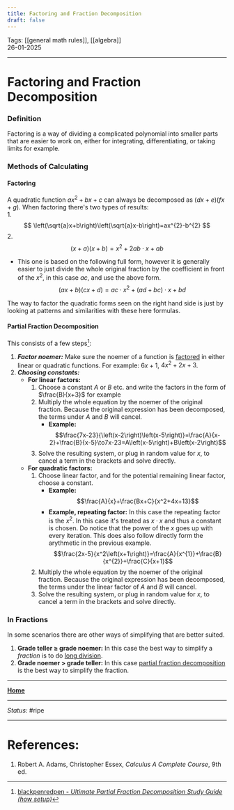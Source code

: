 ```yaml
---
title: Factoring and Fraction Decomposition
draft: false
---
```

Tags: [[general math rules]], [[algebra]] <br>26-01-2025

---
# Factoring and Fraction Decomposition
### Definition
Factoring is a way of dividing a complicated polynomial into smaller parts that are easier to work on, either for integrating, differentiating, or taking limits for example.


### Methods of Calculating

#### Factoring
A quadratic function $ax^{2}+bx+c$ can always be decomposed as $\left(dx+e\right)\left(fx+g\right)$. 
When factoring there's two types of results:<br>
1. 
$$
\left(\sqrt{a}x+b\right)\left(\sqrt{a}x-b\right)=ax^{2}-b^{2}
$$
2. 
$$
\left(x+a\right)\left(x+b\right)=x^{2}+2ab\cdot x+ab
$$

- This one is based on the following full form, however it is generally easier to just divide the whole original fraction by the coefficient in front of the $x^2$, in this case $ac$, and use the above form. 
	$$
\left(ax+b\right)\left(cx+d\right)=ac\cdot x^2+\left(ad+bc\right)\cdot x+bd
$$

The way to factor the quadratic forms seen on the right hand side is just by looking at patterns and similarities with these here formulas.
#### Partial Fraction Decomposition
This consists of a few steps[^goatedFilmpje]:
1. ___Factor noemer:___ Make sure the noemer of a function is [factored](#Factoring) in either linear or quadratic functions. For example: $6x+1$, $4x^{2}+2x+3$.
2. ___Choosing constants:___
	- __For linear factors:__ 
		1. Choose a constant _A_ or _B_ etc. and write the factors in the form of $\frac{B}{x+3}$ for example
		2. Multiply the whole equation by the noemer of the original fraction. Because the original expression has been decomposed, the terms under _A_ and _B_ will cancel.
			- __Example:__ $$\frac{7x-23}{\left(x-2\right)\left(x-5\right)}=\frac{A}{x-2}+\frac{B}{x-5}\to7x-23=A\left(x-5\right)+B\left(x-2\right)$$
		3. Solve the resulting system, or plug in random value for $x$, to cancel a term in the brackets and solve directly.
	- __For quadratic factors:__
		1. Choose linear factor, and for the potential remaining linear factor, choose a constant.
			- __Example:__$$\frac{A}{x}+\frac{Bx+C}{x^2+4x+13}$$
			- __Example, repeating factor:__ In this case the repeating factor is the $x^2$. In this case it's treated as $x\cdot x$ and thus a constant is chosen. Do notice that the power of the $x$ goes up with every iteration. This does also follow directly form the arythmetic in the previous example. $$\frac{2x-5}{x^2\left(x+1\right)}=\frac{A}{x^{1}}+\frac{B}{x^{2}}+\frac{C}{x+1}$$
		2. Multiply the whole equation by the noemer of the original fraction. Because the original expression has been decomposed, the terms under the linear factor of _A_ and _B_ will cancel.
		 3. Solve the resulting system, or plug in random value for $x$, to cancel a term in the brackets and solve directly.

### In Fractions
In some scenarios there are other ways of simplifying that are better suited.
1. __Grade teller $\ge$ grade noemer:__ In this case the best way to simplify a _fraction_ is to do [long division](https://en.wikipedia.org/wiki/Long_division). 
2. __Grade noemer $>$ grade teller:__ In this case [partial fraction decomposition](#Partial%20Fraction%20Decomposition) is the best way to simplify the fraction.








---
__[Home](!%20Learning%20Overview%20(Calculus%20I).md)__

---
_Status:_ #ripe

---
# References:
[^goatedFilmpje]: [blackpenredpen - _Ultimate Partial Fraction Decomposition Study Guide (how setup)_](https://www.youtube.com/watch?v=DfTJOsqxIJ4)
1. Robert A. Adams, Christopher Essex, _Calculus A Complete Course_, 9th ed.

